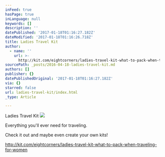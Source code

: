 ```yaml
---
inFeed: true
hasPage: true
inLanguage: null
keywords: []
description: ''
datePublished: '2017-01-18T01:16:27.182Z'
dateModified: '2017-01-18T01:16:26.718Z'
title: Ladies Travel Kit
author:
  - name: ''
    url: >-
      http://kit.com/eightcorners/ladies-travel-kit-what-to-pack-when-traveling-for-women
sourcePath: _posts/2016-04-18-ladies-travel-kit.md
authors: []
publisher: {}
datePublishedOriginal: '2017-01-18T01:16:27.182Z'
via: {}
starred: false
url: ladies-travel-kit/index.html
_type: Article

---
```

Ladies Travel Kit
![](https://the-grid-user-content.s3-us-west-2.amazonaws.com/14f722f7-2c93-4901-be49-3f62df5016d5.jpg)

Everything you'll ever need for traveling. 

Check it out and maybe even create your own kits!

http://kit.com/eightcorners/ladies-travel-kit-what-to-pack-when-traveling-for-women